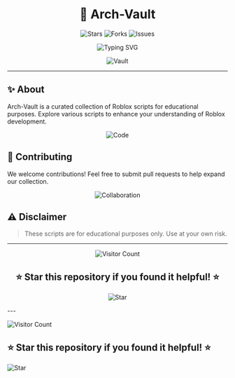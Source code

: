 <div align="center">

# 🏰 Arch-Vault

![Stars](https://img.shields.io/github/stars/ArchIsDead/Arch-Vault?style=social&logo=stars&color=gold)
![Forks](https://img.shields.io/github/forks/ArchIsDead/Arch-Vault?style=social&logo=git&color=blue)
![Issues](https://img.shields.io/github/issues/ArchIsDead/Arch-Vault?color=red&logo=git)

![Typing SVG](https://readme-typing-svg.demolab.com?font=Fira+Code&pause=1000&color=FF7F50&width=435&lines=Welcome+to+Arch-Vault!;Roblox+Script+Vault;Get+Various+Script;Uploaded+by+ArchIsDead)

![Vault](https://i.imgur.com/2Zv7ZJ9.gif)

</div>

---

## ✨ About

Arch-Vault is a curated collection of Roblox scripts for educational purposes. Explore various scripts to enhance your understanding of Roblox development.

<div align="center">

![Code](https://i.imgur.com/6Jb3WzZ.gif)

</div>

## 🎇 Contributing

We welcome contributions! Feel free to submit pull requests to help expand our collection.

<div align="center">

![Collaboration](https://i.imgur.com/9nQJb3W.gif)

</div>

## ⚠️ Disclaimer

> These scripts are for educational purposes only. Use at your own risk.

<div align="center">

---

![Visitor Count](https://profile-counter.glitch.me/Arch-Vault/count.svg)

## ⭐ Star this repository if you found it helpful! ⭐

![Star](https://i.imgur.com/5v3J7Z2.gif)

</div>---

![Visitor Count](https://profile-counter.glitch.me/Arch-Vault/count.svg)

## ⭐ Star this repository if you found it helpful! ⭐

![Star](https://media.giphy.com/media/3o85xGocUH8RYoDKKs/giphy.gif)

</div>
